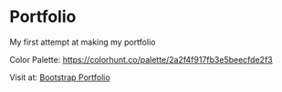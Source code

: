 # Portfolio
My first attempt at making my portfolio

Color Palette:
https://colorhunt.co/palette/2a2f4f917fb3e5beecfde2f3

Visit at:
[Bootstrap Portfolio](https://mohammadkanaan.github.io/bootstrap-portfolio/)
